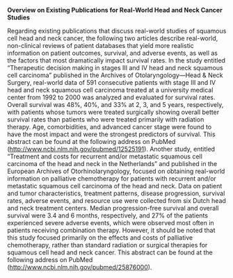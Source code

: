 **Overview on Existing Publications for Real-World Head and Neck Cancer Studies**

Regarding existing publications that discuss real-world studies of squamous cell head and neck cancer,  the following two articles describe real-world, non-clinical reviews of patient databases that yield more realistic information on patient outcomes, survival, and adverse events, as well as the factors that most dramatically impact survival rates. In the study entitled “Therapeutic decision making in stages III and IV head and neck squamous cell carcinoma” published in the Archives of Otolaryngology—Head & Neck Surgery, real-world data of 591 consecutive patients with stage III and IV head and neck squamous cell carcinoma treated at a university medical center from 1992 to 2000 was analyzed and evaluated for survival rates. Overall survival was 48%, 40%, and 33% at 2, 3, and 5 years, respectively, with patients whose tumors were treated surgically showing overall better survival rates than patients who were treated primarily with radiation therapy. Age, comorbidities, and advanced cancer stage were found to have the most impact and were the strongest predictors of survival. This abstract can be found at the following address on PubMed (http://www.ncbi.nlm.nih.gov/pubmed/12525191). Another study, entitled “Treatment and costs for recurrent and/or metastatic squamous cell carcinoma of the head and neck in the Netherlands” and published in the European Archives of Otorhinolaryngology, focused on obtaining real-world information on palliative chemotherapy for patients with recurrent and/or metastatic squamous cell carcinoma of the head and neck. Data on patient and tumor characteristics, treatment patterns, disease progression, survival rates, adverse events, and resource use were collected from six Dutch head and neck treatment centers. Median progression-free survival and overall survival were 3.4 and 6 months, respectively, and 27% of the patients experienced severe adverse events, which were observed most often in patients receiving combination therapy. However, it should be noted that this study focused primarily on the effects and costs of palliative chemotherapy, rather than standard radiation or surgical therapies for squamous cell head and neck cancer. This abstract can be found at the following address on PubMed (http://www.ncbi.nlm.nih.gov/pubmed/25876000).
